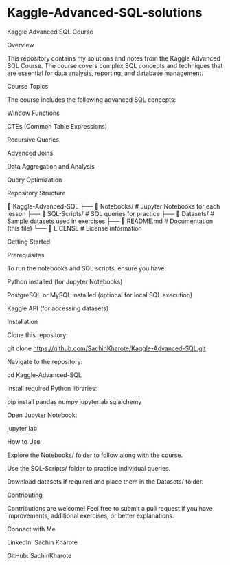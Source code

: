 # Kaggle-Advanced-SQL-solutions
Kaggle Advanced SQL Course

Overview

This repository contains my solutions and notes from the Kaggle Advanced SQL Course. The course covers complex SQL concepts and techniques that are essential for data analysis, reporting, and database management.

Course Topics

The course includes the following advanced SQL concepts:

Window Functions

CTEs (Common Table Expressions)

Recursive Queries

Advanced Joins

Data Aggregation and Analysis

Query Optimization

Repository Structure

📂 Kaggle-Advanced-SQL
├── 📁 Notebooks/          # Jupyter Notebooks for each lesson
├── 📁 SQL-Scripts/        # SQL queries for practice
├── 📁 Datasets/           # Sample datasets used in exercises
├── 📜 README.md           # Documentation (this file)
└── 📜 LICENSE             # License information

Getting Started

Prerequisites

To run the notebooks and SQL scripts, ensure you have:

Python installed (for Jupyter Notebooks)

PostgreSQL or MySQL installed (optional for local SQL execution)

Kaggle API (for accessing datasets)

Installation

Clone this repository:

git clone https://github.com/SachinKharote/Kaggle-Advanced-SQL.git

Navigate to the repository:

cd Kaggle-Advanced-SQL

Install required Python libraries:

pip install pandas numpy jupyterlab sqlalchemy

Open Jupyter Notebook:

jupyter lab

How to Use

Explore the Notebooks/ folder to follow along with the course.

Use the SQL-Scripts/ folder to practice individual queries.

Download datasets if required and place them in the Datasets/ folder.

Contributing

Contributions are welcome! Feel free to submit a pull request if you have improvements, additional exercises, or better explanations.

Connect with Me

LinkedIn: Sachin Kharote

GitHub: SachinKharote
